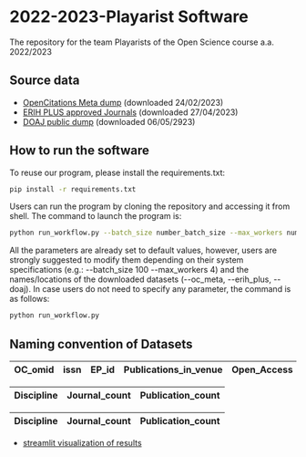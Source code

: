 # 2022-2023-Playarist Software
 The repository for the team Playarists of the Open Science course a.a. 2022/2023

## Source data

* <a href="https://kanalregister.hkdir.no/publiseringskanaler/erihplus/periodical/listApproved">OpenCitations Meta dump</a> (downloaded 24/02/2023) 
* <a href="https://kanalregister.hkdir.no/publiseringskanaler/erihplus/periodical/listApproved">ERIH PLUS approved Journals</a> (downloaded 27/04/2023)
* <a href="https://doaj.org/docs/public-data-dump/">DOAJ public dump</a> (downloaded 06/05/2923)
 
 
 
## How to run the software
 To reuse our program, please install the requirements.txt:
```sh
pip install -r requirements.txt
```
 Users can run the program by cloning the repository and accessing it from shell. The command to launch the program is:
```sh
python run_workflow.py --batch_size number_batch_size --max_workers number__workers --oc_meta path_to_OC_Meta_folder --erih_plus path_to_erih_plus.csv --doaj path_to_doaj.csv
```
 All the parameters are already set to default values, however, users are strongly suggested to modify them depending on their system specifications (e.g.: --batch_size 100 --max_workers 4) and the names/locations of the downloaded datasets (--oc_meta, --erih_plus, --doaj). In case users do not need to specify any parameter, the command is as follows:
 ```sh
python run_workflow.py
``` 
 
 
 ## Naming convention of Datasets 
 
| OC_omid | issn | EP_id | Publications_in_venue | Open_Access |
|---------|------|-------|-----------------------|-------------|

| Discipline | Journal_count | Publication_count | 
|------------|---------------|-------------------|

| Discipline | Journal_count | Publication_count | 
|------------|---------------|-------------------|


* <a href="https://ghasempouri1984-2022-2023-playarists-code-streamlit-app-1aspl5.streamlit.app/">streamlit visualization of results</a>

